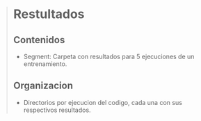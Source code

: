 > # Restultados
> ## Contenidos
> * Segment: Carpeta con resultados para 5 ejecuciones de un entrenamiento.
> 
> ## Organizacion
> * Directorios por ejecucion del codigo, cada una con sus respectivos resultados.



